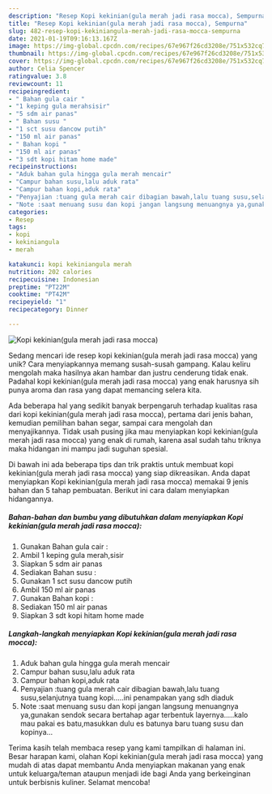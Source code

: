 ```yaml
---
description: "Resep Kopi kekinian(gula merah jadi rasa mocca), Sempurna"
title: "Resep Kopi kekinian(gula merah jadi rasa mocca), Sempurna"
slug: 482-resep-kopi-kekiniangula-merah-jadi-rasa-mocca-sempurna
date: 2021-01-19T09:16:13.167Z
image: https://img-global.cpcdn.com/recipes/67e967f26cd3208e/751x532cq70/kopi-kekiniangula-merah-jadi-rasa-mocca-foto-resep-utama.jpg
thumbnail: https://img-global.cpcdn.com/recipes/67e967f26cd3208e/751x532cq70/kopi-kekiniangula-merah-jadi-rasa-mocca-foto-resep-utama.jpg
cover: https://img-global.cpcdn.com/recipes/67e967f26cd3208e/751x532cq70/kopi-kekiniangula-merah-jadi-rasa-mocca-foto-resep-utama.jpg
author: Celia Spencer
ratingvalue: 3.8
reviewcount: 11
recipeingredient:
- " Bahan gula cair "
- "1 keping gula merahsisir"
- "5 sdm air panas"
- " Bahan susu "
- "1 sct susu dancow putih"
- "150 ml air panas"
- " Bahan kopi "
- "150 ml air panas"
- "3 sdt kopi hitam home made"
recipeinstructions:
- "Aduk bahan gula hingga gula merah mencair"
- "Campur bahan susu,lalu aduk rata"
- "Campur bahan kopi,aduk rata"
- "Penyajian :tuang gula merah cair dibagian bawah,lalu tuang susu,selanjutnya tuang kopi.....ini penampakan yang sdh diaduk"
- "Note :saat menuang susu dan kopi jangan langsung menuangnya ya,gunakan sendok secara bertahap agar terbentuk layernya.....kalo mau pakai es batu,masukkan dulu es batunya baru tuang susu dan kopinya..."
categories:
- Resep
tags:
- kopi
- kekiniangula
- merah

katakunci: kopi kekiniangula merah 
nutrition: 202 calories
recipecuisine: Indonesian
preptime: "PT22M"
cooktime: "PT42M"
recipeyield: "1"
recipecategory: Dinner

---
```



![Kopi kekinian(gula merah jadi rasa mocca)](https://img-global.cpcdn.com/recipes/67e967f26cd3208e/751x532cq70/kopi-kekiniangula-merah-jadi-rasa-mocca-foto-resep-utama.jpg)

Sedang mencari ide resep kopi kekinian(gula merah jadi rasa mocca) yang unik? Cara menyiapkannya memang susah-susah gampang. Kalau keliru mengolah maka hasilnya akan hambar dan justru cenderung tidak enak. Padahal kopi kekinian(gula merah jadi rasa mocca) yang enak harusnya sih punya aroma dan rasa yang dapat memancing selera kita.

Ada beberapa hal yang sedikit banyak berpengaruh terhadap kualitas rasa dari kopi kekinian(gula merah jadi rasa mocca), pertama dari jenis bahan, kemudian pemilihan bahan segar, sampai cara mengolah dan menyajikannya. Tidak usah pusing jika mau menyiapkan kopi kekinian(gula merah jadi rasa mocca) yang enak di rumah, karena asal sudah tahu triknya maka hidangan ini mampu jadi suguhan spesial.




Di bawah ini ada beberapa tips dan trik praktis untuk membuat kopi kekinian(gula merah jadi rasa mocca) yang siap dikreasikan. Anda dapat menyiapkan Kopi kekinian(gula merah jadi rasa mocca) memakai 9 jenis bahan dan 5 tahap pembuatan. Berikut ini cara dalam menyiapkan hidangannya.

<!--inarticleads1-->

##### Bahan-bahan dan bumbu yang dibutuhkan dalam menyiapkan Kopi kekinian(gula merah jadi rasa mocca):

1. Gunakan  Bahan gula cair :
1. Ambil 1 keping gula merah,sisir
1. Siapkan 5 sdm air panas
1. Sediakan  Bahan susu :
1. Gunakan 1 sct susu dancow putih
1. Ambil 150 ml air panas
1. Gunakan  Bahan kopi :
1. Sediakan 150 ml air panas
1. Siapkan 3 sdt kopi hitam home made




<!--inarticleads2-->

##### Langkah-langkah menyiapkan Kopi kekinian(gula merah jadi rasa mocca):

1. Aduk bahan gula hingga gula merah mencair
1. Campur bahan susu,lalu aduk rata
1. Campur bahan kopi,aduk rata
1. Penyajian :tuang gula merah cair dibagian bawah,lalu tuang susu,selanjutnya tuang kopi.....ini penampakan yang sdh diaduk
1. Note :saat menuang susu dan kopi jangan langsung menuangnya ya,gunakan sendok secara bertahap agar terbentuk layernya.....kalo mau pakai es batu,masukkan dulu es batunya baru tuang susu dan kopinya...




Terima kasih telah membaca resep yang kami tampilkan di halaman ini. Besar harapan kami, olahan Kopi kekinian(gula merah jadi rasa mocca) yang mudah di atas dapat membantu Anda menyiapkan makanan yang enak untuk keluarga/teman ataupun menjadi ide bagi Anda yang berkeinginan untuk berbisnis kuliner. Selamat mencoba!
